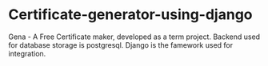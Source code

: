 # Certificate-generator-using-django
Gena - A Free Certificate maker, developed as a term project. 
Backend used for database storage is postgresql.
Django is the famework used for integration.
